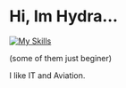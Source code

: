 # Hi, Im Hydra...
[![My Skills](https://skillicons.dev/icons?i=js,html,css,py,discord,git,github,ai,ps,pr,vscode,windows)](https://skillicons.dev)

(some of them just beginer)

I like IT and Aviation.

